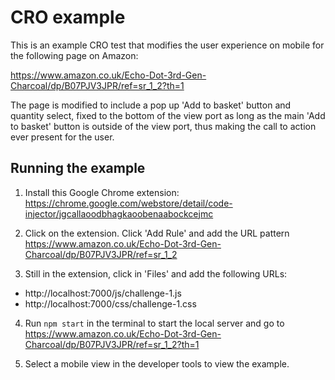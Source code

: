 # CRO example

This is an example CRO test that modifies the user experience on mobile for the following page on Amazon: 

https://www.amazon.co.uk/Echo-Dot-3rd-Gen-Charcoal/dp/B07PJV3JPR/ref=sr_1_2?th=1

The page is modified to include a pop up 'Add to basket' button and quantity select, fixed to the bottom of the view port as long as the main 'Add to basket' button is outside of the view port, thus making the call to action ever present for the user.

## Running the example

1. Install this Google Chrome extension: https://chrome.google.com/webstore/detail/code-injector/jgcallaoodbhagkaoobenaabockcejmc

2. Click on the extension. Click 'Add Rule' and add the URL pattern https://www.amazon.co.uk/Echo-Dot-3rd-Gen-Charcoal/dp/B07PJV3JPR/ref=sr_1_2

3. Still in the extension, click in 'Files' and add the following URLs:
- http://localhost:7000/js/challenge-1.js
- http://localhost:7000/css/challenge-1.css

4. Run `npm start` in the terminal to start the local server and go to https://www.amazon.co.uk/Echo-Dot-3rd-Gen-Charcoal/dp/B07PJV3JPR/ref=sr_1_2?th=1

5. Select a mobile view in the developer tools to view the example.
